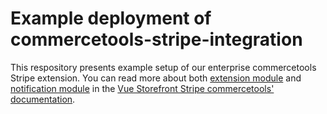 # Example deployment of commercetools-stripe-integration

This respository presents example setup of our enterprise commercetools Stripe extension. You can read more about both [extension module](https://docs.vuestorefront.io/stripe/commercetools/guide/extension-module-installation) and [notification module](https://docs.vuestorefront.io/stripe/commercetools/guide/notification-module-installation) in the [Vue Storefront Stripe commercetools' documentation](https://docs.vuestorefront.io/stripe/commercetools).
